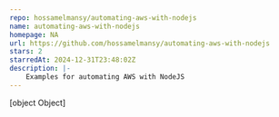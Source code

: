 ```yaml
---
repo: hossamelmansy/automating-aws-with-nodejs
name: automating-aws-with-nodejs
homepage: NA
url: https://github.com/hossamelmansy/automating-aws-with-nodejs
stars: 2
starredAt: 2024-12-31T23:48:02Z
description: |-
    Examples for automating AWS with NodeJS
---
```


[object Object]
